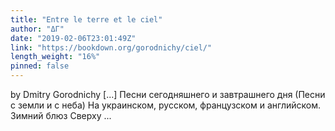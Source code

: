 ```yaml
---
title: "Entre le terre et le ciel"
author: "ΔΓ"
date: "2019-02-06T23:01:49Z"
link: "https://bookdown.org/gorodnichy/ciel/"
length_weight: "16%"
pinned: false
---
```


by Dmitry Gorodnichy [...] Песни сегодняшнего и завтрашнего дня (Песни с земли и с неба) На украинском, русском, французском и английском. Зимний блюз Сверху ...
